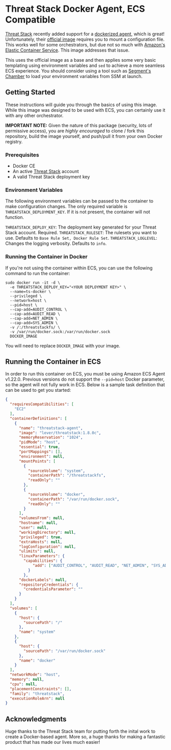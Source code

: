 # Threat Stack Docker Agent, ECS Compatible

[Threat Stack](https://www.threatstack.com) recently added support for a [dockerized agent](https://threatstack.zendesk.com/hc/en-us/articles/360016123992), which is great! Unfortunately,
their [official image](https://hub.docker.com/r/threatstack/ts-docker/) requires you to mount a
configuration file. This works well for some orchestrators, but due not so much with [Amazon's
Elastic Container Service](https://aws.amazon.com/ecs/). This image addresses that issue.

This uses the official image as a base and then applies some very basic templating using environment
variables and `sed` to achieve a more seamless ECS experience. You should consider using a tool such
as [Segment's Chamber](https://github.com/segmentio/chamber) to load your environment variables from
SSM at launch.

## Getting Started

These instructions will guide you through the basics of using this image. While this image was
designed to be used with ECS, you can certainly use it with any other orchestrator.

**IMPORTANT NOTE:** Given the nature of this package (security, lots of permissive access), you are
*highly encouraged* to clone / fork this repository, build the image yourself, and push/pull it from
your own Docker registry.

### Prerequisites

- Docker CE
- An active [Threat Stack](https://www.threatstack.com) account
- A valid Threat Stack deployment key

### Environment Variables

The following environment variables can be passed to the container to make configuration changes.
The only required variable is `THREATSTACK_DEPLOYMENT_KEY`. If it is not present, the container will
not function.

`THREATSTACK_DEPLOY_KEY`: The deployment key generated for your Threat Stack account. Required.
`THREATSTACK_RULESET`: The rulesets you want to use. Defaults to `Base Rule Set, Docker Rule Set`.
`THREATSTACK_LOGLEVEL`: Changes the logging verbosity. Defaults to `info`.

### Running the Container in Docker

If you're not using the container within ECS, you can use the following command to run the
container:

```shell
sudo docker run -it -d \
  -e THREATSTACK_DEPLOY_KEY="<YOUR DEPLOYMENT KEY>" \
  --name=ts-docker \
  --privileged \
  --network=host \
  --pid=host \
  --cap-add=AUDIT_CONTROL \
  --cap-add=AUDIT_READ \
  --cap-add=NET_ADMIN \
  --cap-add=SYS_ADMIN \
  -v /:/threatstackfs/ \
  -v /var/run/docker.sock:/var/run/docker.sock
  DOCKER_IMAGE
```

You will need to replace `DOCKER_IMAGE` with your image.

## Running the Container in ECS

In order to run this container on ECS, you must be using Amazon ECS Agent v1.22.0. Previous versions do
not support the `--pid=host` Docker parameter, so the agent will not fully work in ECS. Below is a sample
task definition that can be used to get you started:

```json
{
  "requiresCompatibilities": [
    "EC2"
  ],
  "containerDefinitions": [
    {
      "name": "threatstack-agent",
      "image": "lever/threatstack:1.8.0c",
      "memoryReservation": "1024",
      "pidMode": "host",
      "essential": true,
      "portMappings": [],
      "environment": null,
      "mountPoints": [
        {
          "sourceVolume": "system",
          "containerPath": "/threatstackfs",
          "readOnly": ""
        },
        {
          "sourceVolume": "docker",
          "containerPath": "/var/run/docker.sock",
          "readOnly": ""
        }
      ],
      "volumesFrom": null,
      "hostname": null,
      "user": null,
      "workingDirectory": null,
      "privileged": true,
      "extraHosts": null,
      "logConfiguration": null,
      "ulimits": null,
      "linuxParameters": {
        "capabilities": {
            "add": ["AUDIT_CONTROL", "AUDIT_READ", "NET_ADMIN", "SYS_ADMIN"]
          }
        },
      "dockerLabels": null,
      "repositoryCredentials": {
        "credentialsParameter": ""
      }
    }
  ],
  "volumes": [
    {
      "host": {
        "sourcePath": "/"
      },
      "name": "system"
    },
    {
      "host": {
        "sourcePath": "/var/run/docker.sock"
      },
      "name": "docker"
    }
  ],
  "networkMode": "host",
  "memory": null,
  "cpu": null,
  "placementConstraints": [],
  "family": "threatstack",
  "executionRoleArn": null
}
```

## Acknowledgments

Huge thanks to the Threat Stack team for putting forth the inital work to create a Docker-based
agent. More so, a huge thanks for making a fantastic product that has made our lives much easier!
